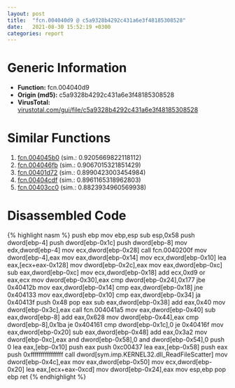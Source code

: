 ```yaml
---
layout: post
title:  "fcn.004040d9 @ c5a9328b4292c431a6e3f48185308528"
date:   2021-08-30 15:52:19 +0300
categories: report
---
```


# Generic Information
- **Function:** fcn.004040d9
- **Origin (md5):** c5a9328b4292c431a6e3f48185308528
- **VirusTotal:** [virustotal.com/gui/file/c5a9328b4292c431a6e3f48185308528][virustotal_ref]



# Similar Functions

1. [fcn.004045b0][similar_1_ref] (sim.: 0.9205669822118112)
2. [fcn.004046fb][similar_2_ref] (sim.: 0.9067015321851429)
3. [fcn.00401d72][similar_3_ref] (sim.: 0.8990423003454984)
4. [fcn.00404cdf][similar_4_ref] (sim.: 0.8961165318962803)
5. [fcn.00403cc0][similar_5_ref] (sim.: 0.8823934960569938)


# Disassembled Code

{% highlight nasm %}
push ebp
mov ebp,esp
sub esp,0x58
push dword[ebp-4]
push dword[ebp-0x1c]
push dword[ebp-8]
mov edx,dword[ebp-4]
mov ecx,dword[ebp-0x28]
call fcn.0040200f
mov dword[ebp-4],eax
mov eax,dword[ebp-0x14]
mov ecx,dword[ebp-0x10]
lea eax,[ecx+eax-0x128]
mov dword[ebp-0x2c],eax
mov eax,dword[ebp-0xc]
sub eax,dword[ebp-0xc]
mov ecx,dword[ebp-0x18]
add ecx,0xd9
or eax,ecx
mov dword[ebp-0x30],eax
cmp dword[ebp-0x24],0x177
jbe 0x40412b
mov eax,dword[ebp-0x14]
cmp eax,dword[ebp-0x18]
jne 0x404133
mov eax,dword[ebp-0x10]
cmp eax,dword[ebp-0x34]
ja 0x40413f
push 0x48
pop eax
sub eax,dword[ebp-0x38]
add eax,0x40
mov dword[ebp-0x3c],eax
call fcn.004041a5
mov eax,dword[ebp-0x40]
sub eax,dword[ebp-8]
add eax,0x628
mov dword[ebp-0x44],eax
cmp dword[ebp-8],0x1ba
je 0x404161
cmp dword[ebp-0x1c],0
je 0x40416f
mov eax,dword[ebp-0x20]
sub eax,dword[ebp-0x48]
add eax,0x3a2
mov dword[ebp-0xc],eax
and dword[ebp-0x58],0
and dword[ebp-0x54],0
push 0
lea eax,[ebp-0x10]
push eax
push 0xc00437
lea eax,[ebp-0x58]
push eax
push 0xffffffffffffffff
call dword[sym.imp.KERNEL32.dll_ReadFileScatter]
mov dword[ebp-0x4c],eax
mov eax,dword[ebp-0x50]
mov ecx,dword[ebp-0x20]
lea eax,[ecx+eax-0xcd]
mov dword[ebp-0x24],eax
mov esp,ebp
pop ebp
ret 
{% endhighlight %}


[similar_1_ref]: /report/fcn.004045b0@f9b80f61ad003ebdee20dab4a0087d2a
[similar_2_ref]: /report/fcn.004046fb@f9b80f61ad003ebdee20dab4a0087d2a
[similar_3_ref]: /report/fcn.00401d72@c5a9328b4292c431a6e3f48185308528
[similar_4_ref]: /report/fcn.00404cdf@90aa43862e75a7f78f2655241632f0e5
[similar_5_ref]: /report/fcn.00403cc0@3d0ec851566b617e7e4e75da3dd9651c
[virustotal_ref]: https://www.virustotal.com/gui/file/c5a9328b4292c431a6e3f48185308528